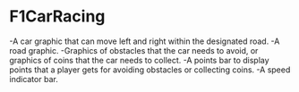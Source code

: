 # F1CarRacing

-A car graphic that can move left and right within the designated road.
-A road graphic.
-Graphics of obstacles that the car needs to avoid, or graphics of coins that the car needs to collect.
-A points bar to display points that a player gets for avoiding obstacles or collecting coins.
-A speed indicator bar.
